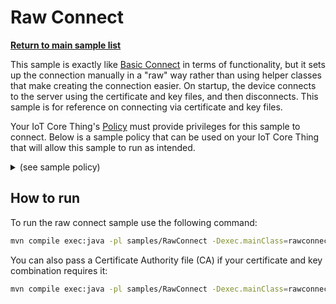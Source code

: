 # Raw Connect

[**Return to main sample list**](../README.md)

This sample is exactly like [Basic Connect](../BasicConnect/README.md) in terms of functionality, but it sets up the connection manually in a "raw" way rather than using helper classes that make creating the connection easier. On startup, the device connects to the server using the certificate and key files, and then disconnects. This sample is for reference on connecting via certificate and key files.

Your IoT Core Thing's [Policy](https://docs.aws.amazon.com/iot/latest/developerguide/iot-policies.html) must provide privileges for this sample to connect. Below is a sample policy that can be used on your IoT Core Thing that will allow this sample to run as intended.

<details>
<summary>(see sample policy)</summary>
<pre>
{
  "Version": "2012-10-17",
  "Statement": [
    {
      "Effect": "Allow",
      "Action": [
        "iot:Connect"
      ],
      "Resource": [
        "arn:aws:iot:<b>region</b>:<b>account</b>:client/test-*"
      ]
    }
  ]
}
</pre>

Replace with the following with the data from your AWS account:
* `<region>`: The AWS IoT Core region where you created your AWS IoT Core thing you wish to use with this sample. For example `us-east-1`.
* `<account>`: Your AWS IoT Core account ID. This is the set of numbers in the top right next to your AWS account name when using the AWS IoT Core website.

Note that in a real application, you may want to avoid the use of wildcards in your ClientID or use them selectively. Please follow best practices when working with AWS on production applications using the SDK. Also, for the purposes of this sample, please make sure your policy allows a client ID of `test-*` to connect or use `--client_id <client ID here>` to send the client ID your policy supports.

</details>

## How to run

To run the raw connect sample use the following command:

```sh
mvn compile exec:java -pl samples/RawConnect -Dexec.mainClass=rawconnect.RawConnect -Dexec.args="--endpoint <endpoint> --cert <path to certificate> --key <path to private key>"
```

You can also pass a Certificate Authority file (CA) if your certificate and key combination requires it:

```sh
mvn compile exec:java -pl samples/RawConnect -Dexec.mainClass=rawconnect.RawConnect -Dexec.args="--endpoint <endpoint> --cert <path to certificate> --key <path to private key> --ca_file <path to CA file>"
```
